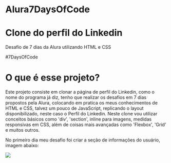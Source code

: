 # Alura7DaysOfCode
# Clone do perfil do Linkedin

Desafio de 7 dias da Alura utilizando HTML e CSS

#7DaysOfCode
# O que é esse projeto?
Este projeto consiste em clonar a página de perfil do Linkedin, como o nome do programa já diz, tenho que realizar os desafios em 7 dias propostos pela Alura, colocando em pratica os meus conhecimentos de HTML e CSS, talvez um pouco de JavaScript, replicando o layout disponibilizado, neste caso o Perfil do Linkedin.
Neste clone vou utilizar conceitos básicos como 'div', 'section', inline para imagens, medidas responsivas em CSS, além de coisas mais avançadas como 'Flexbox', 'Grid' e muitos outros.

No primeiro dia meu desafio foi criar a seção de informações do usuário, imagem abaixo:

![](#)
